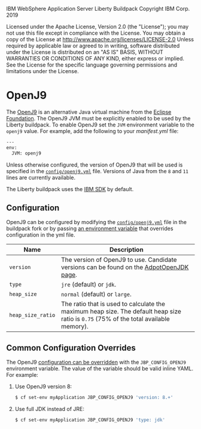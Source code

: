 IBM WebSphere Application Server Liberty Buildpack
Copyright IBM Corp. 2019

Licensed under the Apache License, Version 2.0 (the "License");
you may not use this file except in compliance with the License.
You may obtain a copy of the License at
     http://www.apache.org/licenses/LICENSE-2.0
Unless required by applicable law or agreed to in writing, software
distributed under the License is distributed on an "AS IS" BASIS,
WITHOUT WARRANTIES OR CONDITIONS OF ANY KIND, either express or implied.
See the License for the specific language governing permissions and
limitations under the License.

# OpenJ9
The [OpenJ9][] is an alternative Java virtual machine from the [Eclipse Foundation](https://eclipse.org). The OpenJ9 JVM must be explicitly enabled to be used by the Liberty buildpack. To enable OpenJ9 set the `JVM` environment variable to the `openj9` value. For example, add the following to your *manifest.yml* file:

```bash
---
env:
  JVM: openj9
```

Unless otherwise configured, the version of OpenJ9 that will be used is specified in the [`config/openj9.yml`][] file. Versions of Java from the `8` and `11` lines are currently available.

The Liberty buildpack uses the [IBM SDK](ibm-jdk.md) by default.

## Configuration

OpenJ9 can be configured by modifying the [`config/openj9.yml`][] file in the buildpack fork or by passing [an environment variable](configuration.md) that overrides configuration in the yml file.

| Name | Description
| ---- | -----------
| `version` | The version of OpenJ9 to use. Candidate versions can be found on the [AdpotOpenJDK page](https://adoptopenjdk.net/index.html?jvmVariant=openj9). |
| `type`  | `jre` (default) or `jdk`. |
| `heap_size` | `normal` (default) or `large`.   |
| `heap_size_ratio` | The ratio that is used to calculate the maximum heap size. The default heap size ratio is `0.75` (75% of the total available memory).

## Common Configuration Overrides

The OpenJ9 [configuration can be overridden](configuration.md) with the `JBP_CONFIG_OPENJ9` environment variable. The value of the variable should be valid inline YAML. For example:

1. Use OpenJ9 version 8:

   ```bash
   $ cf set-env myApplication JBP_CONFIG_OPENJ9 'version: 8.+'
   ```

1. Use full JDK instead of JRE:

   ```bash
   $ cf set-env myApplication JBP_CONFIG_OPENJ9 'type: jdk'
   ```

[`config/openj9.yml`]: ../config/openj9.yml
[OpenJ9]: https://www.eclipse.org/openj9/
[repositories]: util-repositories.md
